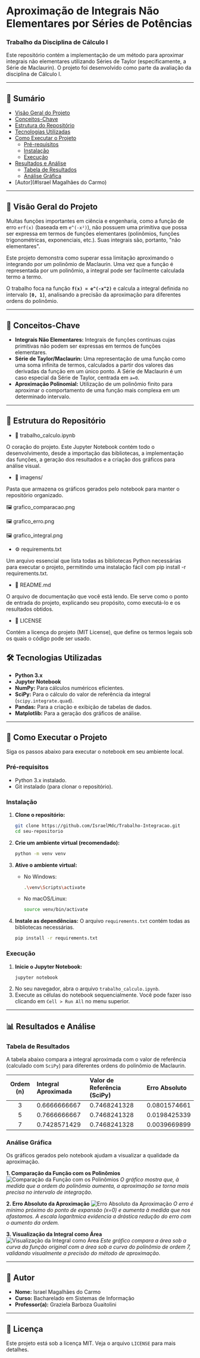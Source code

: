 # Aproximação de Integrais Não Elementares por Séries de Potências

### Trabalho da Disciplina de Cálculo I

Este repositório contém a implementação de um método para aproximar integrais não elementares utilizando Séries de Taylor (especificamente, a Série de Maclaurin). O projeto foi desenvolvido como parte da avaliação da disciplina de Cálculo I.

---

## 📜 Sumário

- [Visão Geral do Projeto](#-visão-geral-do-projeto)
- [Conceitos-Chave](#-conceitos-chave)
- [Estrutura do Repositório](#-estrutura-do-repositório)
- [Tecnologias Utilizadas](#-tecnologias-utilizadas)
- [Como Executar o Projeto](#-como-executar-o-projeto)
  - [Pré-requisitos](#pré-requisitos)
  - [Instalação](#instalação)
  - [Execução](#execução)
- [Resultados e Análise](#-resultados-e-análise)
  - [Tabela de Resultados](#tabela-de-resultados)
  - [Análise Gráfica](#análise-gráfica)
- [Autor](#Israel Magalhães do Carmo)

---

## 🔭 Visão Geral do Projeto

Muitas funções importantes em ciência e engenharia, como a função de erro `erf(x)` (baseada em `e^(-x²)`), não possuem uma primitiva que possa ser expressa em termos de funções elementares (polinômios, funções trigonométricas, exponenciais, etc.). Suas integrais são, portanto, "não elementares".

Este projeto demonstra como superar essa limitação aproximando o integrando por um polinômio de Maclaurin. Uma vez que a função é representada por um polinômio, a integral pode ser facilmente calculada termo a termo.

O trabalho foca na função **`f(x) = e^(-x^2)`** e calcula a integral definida no intervalo **`[0, 1]`**, analisando a precisão da aproximação para diferentes ordens do polinômio.

---

## 🔑 Conceitos-Chave

- **Integrais Não Elementares:** Integrais de funções contínuas cujas primitivas não podem ser expressas em termos de funções elementares.
- **Série de Taylor/Maclaurin:** Uma representação de uma função como uma soma infinita de termos, calculados a partir dos valores das derivadas da função em um único ponto. A Série de Maclaurin é um caso especial da Série de Taylor, centrada em `a=0`.
- **Aproximação Polinomial:** Utilização de um polinômio finito para aproximar o comportamento de uma função mais complexa em um determinado intervalo.

---

## 📁 Estrutura do Repositório

* 📓 trabalho_calculo.ipynb

O coração do projeto. Este Jupyter Notebook contém todo o desenvolvimento, desde a importação das bibliotecas, a implementação das funções, a geração dos resultados e a criação dos gráficos para análise visual.

* 📁 imagens/

Pasta que armazena os gráficos gerados pelo notebook para manter o repositório organizado.

🖼️ grafico_comparacao.png

🖼️ grafico_erro.png

🖼️ grafico_integral.png

* ⚙️ requirements.txt

Um arquivo essencial que lista todas as bibliotecas Python necessárias para executar o projeto, permitindo uma instalação fácil com pip install -r requirements.txt.

* 📄 README.md

O arquivo de documentação que você está lendo. Ele serve como o ponto de entrada do projeto, explicando seu propósito, como executá-lo e os resultados obtidos.

* 📜 LICENSE

Contém a licença do projeto (MIT License), que define os termos legais sob os quais o código pode ser usado.


## 🛠️ Tecnologias Utilizadas

- **Python 3.x**
- **Jupyter Notebook**
- **NumPy:** Para cálculos numéricos eficientes.
- **SciPy:** Para o cálculo do valor de referência da integral (`scipy.integrate.quad`).
- **Pandas:** Para a criação e exibição de tabelas de dados.
- **Matplotlib:** Para a geração dos gráficos de análise.

---

## 🚀 Como Executar o Projeto

Siga os passos abaixo para executar o notebook em seu ambiente local.

### Pré-requisitos

- Python 3.x instalado.
- Git instalado (para clonar o repositório).

### Instalação

1.  **Clone o repositório:**
    ```bash
    git clone https://github.com/IsraelMdc/Trabalho-Integracao.git
    cd seu-repositorio
    ```

2.  **Crie um ambiente virtual (recomendado):**
    ```bash
    python -m venv venv
    ```

3.  **Ative o ambiente virtual:**
    - No Windows:
      ```bash
      .\venv\Scripts\activate
      ```
    - No macOS/Linux:
      ```bash
      source venv/bin/activate
      ```

4.  **Instale as dependências:**
    O arquivo `requirements.txt` contém todas as bibliotecas necessárias.
    ```bash
    pip install -r requirements.txt
    ```

### Execução

1.  **Inicie o Jupyter Notebook:**
    ```bash
    jupyter notebook
    ```
2.  No seu navegador, abra o arquivo `trabalho_calculo.ipynb`.
3.  Execute as células do notebook sequencialmente. Você pode fazer isso clicando em `Cell > Run All` no menu superior.

---

## 📊 Resultados e Análise

### Tabela de Resultados

A tabela abaixo compara a integral aproximada com o valor de referência (calculado com `SciPy`) para diferentes ordens do polinômio de Maclaurin.

| Ordem (n) | Integral Aproximada | Valor de Referência (SciPy) | Erro Absoluto |
| :-------: | :------------------ | :-------------------------- | :------------ |
|     3     |    0.6666666667     |        0.7468241328         |  0.0801574661 |
|     5     |    0.7666666667     |        0.7468241328         |  0.0198425339 |
|     7     |    0.7428571429     |        0.7468241328         |  0.0039669899 |

### Análise Gráfica

Os gráficos gerados pelo notebook ajudam a visualizar a qualidade da aproximação.

**1. Comparação da Função com os Polinômios**
![Comparação da Função com os Polinômios](imagens/grafico_comparacao.png)
*O gráfico mostra que, à medida que a ordem do polinômio aumenta, a aproximação se torna mais precisa no intervalo de integração.*

**2. Erro Absoluto da Aproximação**
![Erro Absoluto da Aproximação](imagens/grafico_erro.png)
*O erro é mínimo próximo do ponto de expansão (x=0) e aumenta à medida que nos afastamos. A escala logarítmica evidencia a drástica redução do erro com o aumento da ordem.*

**3. Visualização da Integral como Área**
![Visualização da Integral como Área](imagens/grafico_integral.png)
*Este gráfico compara a área sob a curva da função original com a área sob a curva do polinômio de ordem 7, validando visualmente a precisão do método de aproximação.*

---

## 👤 Autor

- **Nome:** Israel Magalhães do Carmo
- **Curso:** Bacharelado em Sistemas de Informação
- **Professor(a):** Graziela Barboza Guaitolini

---

## 📄 Licença

Este projeto está sob a licença MIT. Veja o arquivo `LICENSE` para mais detalhes.
